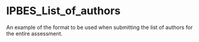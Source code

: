 # IPBES_List_of_authors
An example of the format to be used when submitting the list of authors for the entire assessment. 
